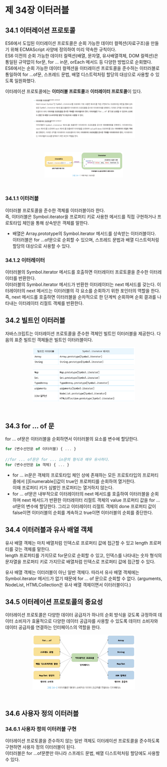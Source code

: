 제 34장 이터러블
====================

34.1 이터레이션 프로토콜
--------------------------
ES6에서 도입된 이터레이션 프로토콜은 순회 가능한 데이터 컬렉션(자료구조)을 만들기 위해 ECMAScript 사양에 정의하여 미리 약속한 규칙이다.   
ES6 이전의 순회 가능한 데이터 컬렉션(배열, 문자열, 유사배열객체, DOM 컬렉션)은 통일된 규약없이 for문, for ... in문, orEach 메서드 등 다양한 방법으로 순회했다.   
ES6에서는 순회 가능한 데이터 컬렉션을 이터레이션 프로토콜을 준수하는 이터러블로 통일하여 for ...of문, 스프레드 문법, 배열 디스트럭처링 할당의 대상으로 사용할 수 있도록 일원화했다.   

이터레이션 프로토콜에는 **이터러블 프로토콜**과 **이터레이터 프로토콜**이 있다.
<br/>
<p align="center">
<img src="./img/이터레이션 프로토콜 구성.PNG" width="65%" height="33%" align="center" title="이터레이션 프로토콜 구성" alt="이터레이션 프로토콜 구성"></img>
</p>
<br/>
<p align="center">
<img src="./img/이터레이션 프로토콜.PNG" width="50%" height="27%" align="center" title="이터레이션 프로토콜" alt="이터레이션 프로토콜"></img>
</p>
<br/>

### 34.1.1 이터러블   
이터러블 프로토콜을 준수한 객체를 이터러블이라 한다.   
즉, 이터러블은 Symbol.iterator을 프로퍼티 키로 사용한 메서드를 직접 구현하거나 프로토타입 체인을 통해 상속받은 객체를 말한다.

* 배열은 Array.prototype의 Symbol.iterator 메서드를 상속받는 이터러블이다.   
이터러블은 for ...of문으로 순회할 수 있으며, 스프레드 문법과 배열 디스트럭처링 할당의 대상으로 사용할 수 있다.

### 34.1.2 이터레이터   
이터러블의 Symbol.iterator 메서드를 호출하면 이터레이터 프로토콜을 준수한 이터레이터를 반환한다.   
이터러블의 Symbol.iterator 메서드가 반환한 이터레이터는 next 메서드를 갖는다.
이터레이터의 next 메서드는 이터러블의 각 요소를 순회하기 위한 포인터의 역할을 한다.   
즉, next 메서드를 호출하면 이터러블을 순차적으로 한 단계씩 순회하며 순회 결과를 나타내는 이터레이터 리절트 객체를 반환한다.

34.2 빌트인 이터러블
----------------------
자바스크립트는 이터레이션 프로토콜을 준수한 객체인 빌트인 이터러블을 제공한다. 다음의 표준 빌트인 객체들은 빌트인 이터러블이다.
<br/>
<p align="center">
<img src="./img/빌트인 이터러블1.PNG" width="65%" height="18%" align="center" title="빌트인 이터러블1" alt="빌트인 이터러블1"></img>
</p>
<p align="center">
<img src="./img/빌트인 이터러블2.PNG" width="65%" height="40%" align="center" title="빌트인 이터러블2" alt="빌트인 이터러블2"></img>
</p>
<br/>

34.3 for ... of 문
-----------------------
for ... of문은 이터러블을 순회하면서 이터러블의 요소를 변수에 할당한다.
```javascript
for (변수선언문 of 이터러블) { ... }

//for ... of문은 for ... in문의 형식과 매우 유사하다.
for (변수선언문 in 객체) { ... }
```
* for ... in문은 객체의 프로토타입 체인 상에 존재하는 모든 프로토타입의 프로퍼티 중에서 [[Enumerable]]값이 true인 프로퍼티를 순회하여 열거한다.   
이때 프로퍼티 키가 심벌인 프로퍼티는 열거하지 않는다.
* for ... of문은 내부적으로 이터레이터의 next 메서드를 호출하여 이터러블을 순회하며 next 메서드가 반환한 이터레이터 리절트 객체의 value 프로퍼티 값을 for ... of문의 변수에 할당한다. 그리고 이터레이터 리절트 객체의 done 프로퍼티 값이 false이면 이터러블의 순회를 계속하고 true이면 이터러블의 순회를 중단한다.

34.4 이터러블과 유사 배열 객체
-------------------------------
유사 배열 객체는 마치 배열처럼 인덱스로 프로퍼티 값에 접근할 수 있고 length 프로퍼티를 갖는 객체를 말한다.   
length 프로퍼티를 가지므로 for문으로 순회할 수 있고, 인덱스를 나타내는 숫자 형식의 문자열을 프로퍼티 키로 가지므로 배열처럼 인덱스로 프로퍼티 값에 접근할 수 있다.

유사 배열 객체는 이터러블이 아닌 일반 객체다. 따라서 유사 배열 객체에는 Symbol.iterator 메서드가 없기 때문에 for ... of 문으로 순회할 수 없다.
(arguments, NodeList, HTMLCollection은 유사 배열 객체이면서 이터러블이다.)

34.5 이터레이션 프로토콜의 중요성
------------------------------------
이터레이션 프로토콜은 다양한 데이터 공급자가 하나의 순회 방식을 갖도록 규정하여 데이터 소비자가 효율적으로 다양한 데이터 공급자를 사용할 수 있도록 데이터 소비자와 데이터 공급자를 연결하는 인터페이스의 역할을 한다.
<br/>
<p align="center">
<img src="./img/이터러블.PNG" width="65%" height="45%" align="center" title="이터러블" alt="이터러블"></img>
</p>
<br/>

34.6 사용자 정의 이터러블
----------------------------
### 34.6.1 사용자 정의 이터러블 구현   
이터레이션 프로토콜을 준수하지 않는 일반 객체도 이터레이션 프로토콜을 준수하도록 구현하면 사용자 정의 이터러블이 된다.   
이터러블은 for ...of문뿐만 아니라 스프레드 문법, 배열 디스트럭처링 할당에도 사용할 수 있다.
